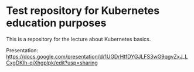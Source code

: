 # Test repository for Kubernetes education purposes

This is a repository for the lecture about Kubernetes basics.

Presentation: https://docs.google.com/presentation/d/1UGDrHtfDYGJLFS3wG9qgvZxJ_LCxgDKlh-qjXhgplpk/edit?usp=sharing
